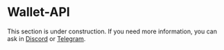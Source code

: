# Wallet-API

This section is under construction. If you need more information, you can ask in [Discord](https://discord.gg/X4uurfP) or [Telegram](https://t.me/witnetio).